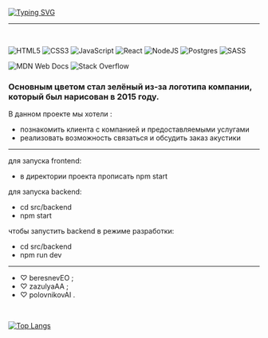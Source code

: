 [![Typing SVG](https://readme-typing-svg.herokuapp.com?color=428567&lines=Это+проект+сайта+Gekon)](https://git.io/typing-svg)

---

<br>

![HTML5](https://img.shields.io/badge/html5-%23E34F26.svg?style=for-the-badge&logo=html5&logoColor=white)
![CSS3](https://img.shields.io/badge/css3-%231572B6.svg?style=for-the-badge&logo=css3&logoColor=white)
![JavaScript](https://img.shields.io/badge/javascript-%23323330.svg?style=for-the-badge&logo=javascript&logoColor=%23F7DF1E)
![React](https://img.shields.io/badge/react-%2320232a.svg?style=for-the-badge&logo=react&logoColor=%2361DAFB)
![NodeJS](https://img.shields.io/badge/node.js-6DA55F?style=for-the-badge&logo=node.js&logoColor=white)
![Postgres](https://img.shields.io/badge/postgres-%23316192.svg?style=for-the-badge&logo=postgresql&logoColor=white)
![SASS](https://img.shields.io/badge/SASS-hotpink.svg?style=for-the-badge&logo=SASS&logoColor=white)
<br>

![MDN Web Docs](https://img.shields.io/badge/MDN_Web_Docs-black?style=for-the-badge&logo=mdnwebdocs&logoColor=white)
![Stack Overflow](https://img.shields.io/badge/-Stackoverflow-FE7A16?style=for-the-badge&logo=stack-overflow&logoColor=white)
<br>
### Основным цветом стал зелёный из-за логотипа компании, который был нарисован в 2015 году.

В данном проекте мы хотели :
- познакомить клиента с компанией и предоставляемыми услугами
- реализовать возможность связаться и обсудить заказ акустики

---

для запуска frontend:
- в директории проекта прописать npm start

для запуска backend:
- cd src/backend
- npm start

чтобы запустить backend в режиме разработки:
- cd src/backend
- npm run dev

---
- ♡ beresnevEO ;
- ♡ zazulyaAA ;
- ♡ polovnikovAI .

<br>

[![Top Langs](https://github-readme-stats.vercel.app/api/top-langs/?username=polovnikovAI&layout=compact)](https://github.com/anuraghazra/github-readme-stats)
